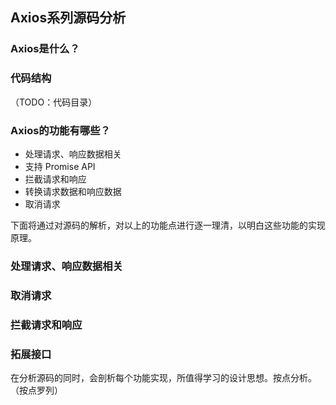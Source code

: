 ## Axios系列源码分析

### Axios是什么？

### 代码结构
（TODO：代码目录）

### Axios的功能有哪些？
- 处理请求、响应数据相关
- 支持 Promise API
- 拦截请求和响应
- 转换请求数据和响应数据
- 取消请求

下面将通过对源码的解析，对以上的功能点进行逐一理清，以明白这些功能的实现原理。

### 处理请求、响应数据相关

### 取消请求

### 拦截请求和响应

### 拓展接口

在分析源码的同时，会剖析每个功能实现，所值得学习的设计思想。按点分析。（按点罗列）